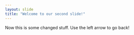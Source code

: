 ```yaml
---
layout: slide
title: "Welcome to our second slide!"
---
```

Now this is some changed stuff. 
Use the left arrow to go back!
